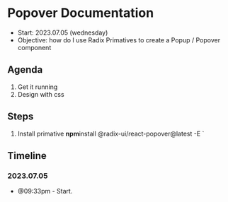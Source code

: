 # Popover Documentation

- Start: 2023.07.05 (wednesday)
- Objective: how do I use Radix Primatives to create a Popup / Popover component

## Agenda

1. Get it running
2. Design with css

## Steps

1. Install primative **npm**install @radix-ui/react-popover@latest -E `

## Timeline

### 2023.07.05

- @09:33pm - Start.
